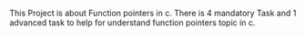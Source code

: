 This Project is about Function pointers in c.
There is 4 mandatory Task and 1 advanced task to help for
understand function pointers topic in c.